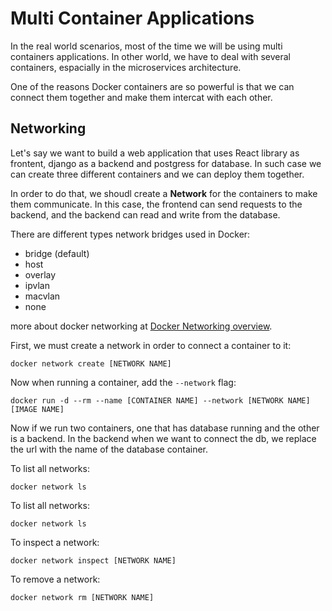 # Multi Container Applications

In the real world scenarios, most of the time we will be using multi containers applications. In other world, we have to deal with several containers, espacially in the microservices architecture.

One of the reasons Docker containers are so powerful is that we can connect them together and make them intercat with each other. 


## Networking

Let's say we want to build a web application that uses React library as frontent, django as a backend and postgress for database. In such case we can create three different containers and we can deploy them together.

In order to do that, we shoudl create a **Network** for the containers to make them communicate. In this case, the frontend can send requests to the backend, and the backend can read and write from the database.

There are different types network bridges used in Docker:
- bridge (default)
- host
- overlay
- ipvlan
- macvlan
- none

more about docker networking at [Docker Networking overview](https://docs.docker.com/network/).

First, we must create a network in order to connect a container to it:

```docker
docker network create [NETWORK NAME]
```

Now when running a container, add the `--network` flag:
```
docker run -d --rm --name [CONTAINER NAME] --network [NETWORK NAME] [IMAGE NAME]
```

Now if we run two containers, one that has database running and the other is a backend. In the backend when we want to connect the db, we replace the url with the name of the database container.

To list all networks:
```
docker network ls
```

To list all networks:
```
docker network ls
```
To inspect a network:
```
docker network inspect [NETWORK NAME]
```
To remove a network:
```
docker network rm [NETWORK NAME]
```

